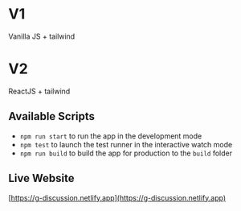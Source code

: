 # V1
Vanilla JS + tailwind

# V2
ReactJS + tailwind
## Available Scripts
- `npm run start` to run the app in the development mode
- `npm test` to launch the test runner in the interactive watch mode
- `npm run build` to build the app for production to the `build` folder

## Live Website
[https://g-discussion.netlify.app](https://g-discussion.netlify.app)